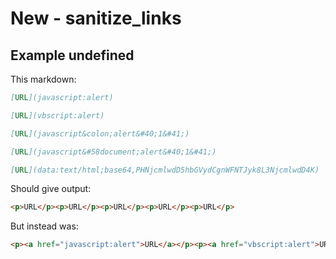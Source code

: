 # New - sanitize_links

## Example undefined

This markdown:

````````````markdown
[URL](javascript:alert)

[URL](vbscript:alert)

[URL](javascript&colon;alert&#40;1&#41;)

[URL](javascript&#58document;alert&#40;1&#41;)

[URL](data:text/html;base64,PHNjcmlwdD5hbGVydCgnWFNTJyk8L3NjcmlwdD4K)

````````````

Should give output:

````````````html
<p>URL</p><p>URL</p><p>URL</p><p>URL</p><p>URL</p>
````````````

But instead was:

````````````html
<p><a href="javascript:alert">URL</a></p><p><a href="vbscript:alert">URL</a></p><p><a href="javascript:alert(1)">URL</a></p><p><a href="javascript:document;alert(1)">URL</a></p><p><a href="data:text/html;base64,PHNjcmlwdD5hbGVydCgnWFNTJyk8L3NjcmlwdD4K">URL</a></p>
````````````
